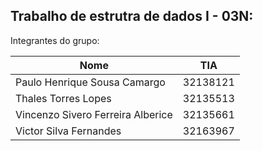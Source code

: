 ## Trabalho de estrutra de dados I - 03N:

Integrantes do grupo:

| Nome  | TIA |
| ------------- | ------------- |
| Paulo Henrique Sousa Camargo | 32138121 |
| Thales Torres Lopes | 32135513  |
| Vincenzo Sivero Ferreira Alberice  | 32135661  |
| Victor Silva Fernandes  | 32163967  |
